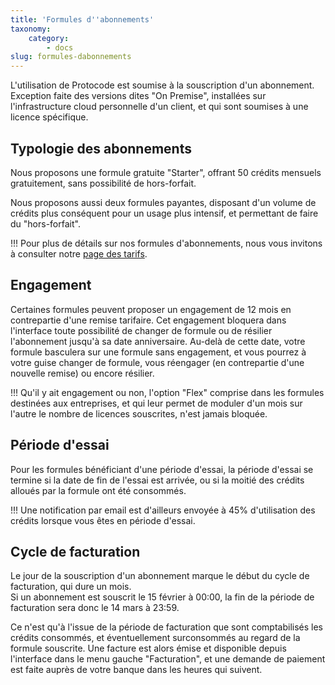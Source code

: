 ```yaml
---
title: 'Formules d''abonnements'
taxonomy:
    category:
        - docs
slug: formules-dabonnements
---
```


L'utilisation de Protocode est soumise à la souscription d'un abonnement. Exception faite des versions dites "On Premise", installées sur l'infrastructure cloud personnelle d'un client, et qui sont soumises à une licence spécifique.

## Typologie des abonnements

Nous proposons une formule gratuite "Starter", offrant 50 crédits mensuels gratuitement, sans possibilité de hors-forfait.

Nous proposons aussi deux formules payantes, disposant d'un volume de crédits plus conséquent pour un usage plus intensif, et permettant de faire du "hors-forfait".

!!! Pour plus de détails sur nos formules d'abonnements, nous vous invitons à consulter notre [page des tarifs](https://protocode.tech/fr/pricing).

## Engagement

Certaines formules peuvent proposer un engagement de 12 mois en contrepartie d'une remise tarifaire. Cet engagement bloquera dans l'interface toute possibilité de changer de formule ou de résilier l'abonnement jusqu'à sa date anniversaire. Au-delà de cette date, votre formule basculera sur une formule sans engagement, et vous pourrez à votre guise changer de formule, vous réengager (en contrepartie d'une nouvelle remise) ou encore résilier.

!!! Qu'il y ait engagement ou non, l'option "Flex" comprise dans les formules destinées aux entreprises, et qui leur permet de moduler d'un mois sur l'autre le nombre de licences souscrites, n'est jamais bloquée.

## Période d'essai

Pour les formules bénéficiant d'une période d'essai, la période d'essai se termine si la date de fin de l'essai est arrivée, ou si la moitié des crédits alloués par la formule ont été consommés.

!!! Une notification par email est d'ailleurs envoyée à 45% d'utilisation des crédits lorsque vous êtes en période d'essai.

## Cycle de facturation

Le jour de la souscription d'un abonnement marque le début du cycle de facturation, qui dure un mois.  
Si un abonnement est souscrit le 15 février à 00:00, la fin de la période de facturation sera donc le 14 mars à 23:59.

Ce n'est qu'à l'issue de la période de facturation que sont comptabilisés les crédits consommés, et éventuellement surconsommés au regard de la formule souscrite. Une facture est alors émise et disponible depuis l'interface dans le menu gauche "Facturation", et une demande de paiement est faite auprès de votre banque dans les heures qui suivent.
